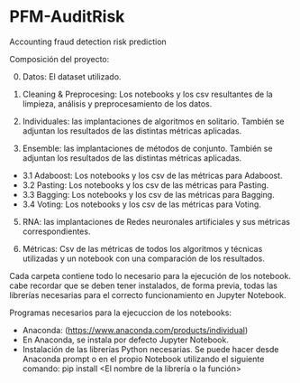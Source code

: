 # PFM-AuditRisk
Accounting fraud detection risk prediction

Composición del proyecto: 

0. Datos: El dataset utilizado.

1. Cleaning & Preprocesing: Los notebooks y los csv resultantes de la limpieza, análisis y preprocesamiento de los datos. 

2. Individuales: las implantaciones de algoritmos en solitario. También se adjuntan los resultados de las distintas métricas aplicadas. 

3. Ensemble: las implantaciones de métodos de conjunto. También se adjuntan los resultados de las distintas métricas aplicadas.

- 3.1 Adaboost: Los notebooks y los csv de las métricas para Adaboost.
- 3.2 Pasting: Los notebooks y los csv de las métricas para Pasting.
- 3.3 Bagging: Los notebooks y los csv de las métricas para Bagging.
- 3.4 Voting: Los notebooks y los csv de las métricas para Voting.

5. RNA: las implantaciones de Redes neuronales artificiales y sus métricas correspondientes. 

6. Métricas: Csv de las métricas de todos los algoritmos y técnicas utilizadas y un notebook con una comparación de los resultados.

Cada carpeta contiene todo lo necesario para la ejecución de los notebook. cabe recordar que se deben tener instalados, de forma previa, todas las librerías necesarias para el correcto funcionamiento en Jupyter Notebook.

Programas necesarios para la ejecuccion de los notebooks: 
-	Anaconda: (https://www.anaconda.com/products/individual)
-	En Anaconda, se instala por defecto Jupyter Notebook.
-	Instalación de las librerías Python necesarias. Se puede hacer desde Anaconda prompt o en el propio Notebook utilizando el siguiente comando: pip install <El nombre de la librería o la función>

